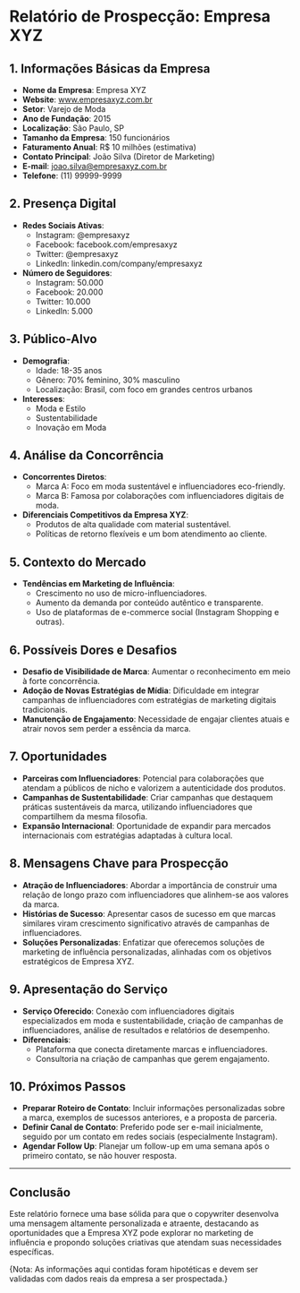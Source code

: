 # Relatório de Prospecção: Empresa XYZ

## 1. Informações Básicas da Empresa
- **Nome da Empresa**: Empresa XYZ
- **Website**: www.empresaxyz.com.br
- **Setor**: Varejo de Moda
- **Ano de Fundação**: 2015
- **Localização**: São Paulo, SP
- **Tamanho da Empresa**: 150 funcionários
- **Faturamento Anual**: R$ 10 milhões (estimativa)
- **Contato Principal**: João Silva (Diretor de Marketing)
- **E-mail**: joao.silva@empresaxyz.com.br
- **Telefone**: (11) 99999-9999

## 2. Presença Digital
- **Redes Sociais Ativas**:
  - Instagram: @empresaxyz 
  - Facebook: facebook.com/empresaxyz 
  - Twitter: @empresaxyz 
  - LinkedIn: linkedin.com/company/empresaxyz
- **Número de Seguidores**:
  - Instagram: 50.000
  - Facebook: 20.000
  - Twitter: 10.000
  - LinkedIn: 5.000

## 3. Público-Alvo
- **Demografia**: 
  - Idade: 18-35 anos
  - Gênero: 70% feminino, 30% masculino
  - Localização: Brasil, com foco em grandes centros urbanos
- **Interesses**:
  - Moda e Estilo
  - Sustentabilidade
  - Inovação em Moda

## 4. Análise da Concorrência
- **Concorrentes Diretos**:
  - Marca A: Foco em moda sustentável e influenciadores eco-friendly.
  - Marca B: Famosa por colaborações com influenciadores digitais de moda.
- **Diferenciais Competitivos da Empresa XYZ**:
  - Produtos de alta qualidade com material sustentável.
  - Políticas de retorno flexíveis e um bom atendimento ao cliente.

## 5. Contexto do Mercado
- **Tendências em Marketing de Influência**:
  - Crescimento no uso de micro-influenciadores.
  - Aumento da demanda por conteúdo autêntico e transparente.
  - Uso de plataformas de e-commerce social (Instagram Shopping e outras).
  
## 6. Possíveis Dores e Desafios
- **Desafio de Visibilidade de Marca**: Aumentar o reconhecimento em meio à forte concorrência.
- **Adoção de Novas Estratégias de Mídia**: Dificuldade em integrar campanhas de influenciadores com estratégias de marketing digitais tradicionais.
- **Manutenção de Engajamento**: Necessidade de engajar clientes atuais e atrair novos sem perder a essência da marca.

## 7. Oportunidades
- **Parceiras com Influenciadores**: Potencial para colaborações que atendam a públicos de nicho e valorizem a autenticidade dos produtos.
- **Campanhas de Sustentabilidade**: Criar campanhas que destaquem práticas sustentáveis da marca, utilizando influenciadores que compartilhem da mesma filosofia.
- **Expansão Internacional**: Oportunidade de expandir para mercados internacionais com estratégias adaptadas à cultura local.

## 8. Mensagens Chave para Prospecção
- **Atração de Influenciadores**: Abordar a importância de construir uma relação de longo prazo com influenciadores que alinhem-se aos valores da marca.
- **Histórias de Sucesso**: Apresentar casos de sucesso em que marcas similares viram crescimento significativo através de campanhas de influenciadores.
- **Soluções Personalizadas**: Enfatizar que oferecemos soluções de marketing de influência personalizadas, alinhadas com os objetivos estratégicos de Empresa XYZ.

## 9. Apresentação do Serviço
- **Serviço Oferecido**: Conexão com influenciadores digitais especializados em moda e sustentabilidade, criação de campanhas de influenciadores, análise de resultados e relatórios de desempenho.
- **Diferenciais**:
  - Plataforma que conecta diretamente marcas e influenciadores.
  - Consultoria na criação de campanhas que gerem engajamento.

## 10. Próximos Passos
- **Preparar Roteiro de Contato**: Incluir informações personalizadas sobre a marca, exemplos de sucessos anteriores, e a proposta de parceria.
- **Definir Canal de Contato**: Preferido pode ser e-mail inicialmente, seguido por um contato em redes sociais (especialmente Instagram).
- **Agendar Follow Up**: Planejar um follow-up em uma semana após o primeiro contato, se não houver resposta.

---

## Conclusão
Este relatório fornece uma base sólida para que o copywriter desenvolva uma mensagem altamente personalizada e atraente, destacando as oportunidades que a Empresa XYZ pode explorar no marketing de influência e propondo soluções criativas que atendam suas necessidades específicas.

{Nota: As informações aqui contidas foram hipotéticas e devem ser validadas com dados reais da empresa a ser prospectada.}